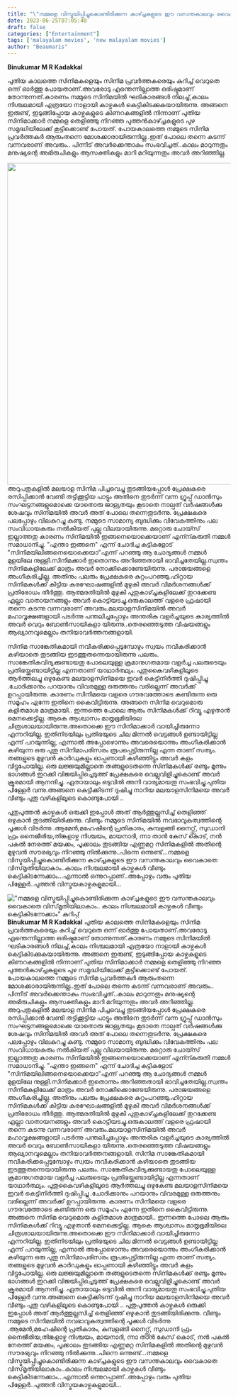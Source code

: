 ```yaml
---
title: "\"നമ്മളെ വിസ്മയിപ്പിച്ചുകൊണ്ടിരിക്കുന്ന കാഴ്ച്ചകളുടെ ഈ വസന്തകാലവും വൈകാതെ വിസ്‌മൃതിയിലാകാം.. കാലം നിശ്ചലമായി കാഴ്ചകൾ വീണ്ടും കെട്ടികിടന്നേക്കാം\" കുറിപ്പ്"
date: 2023-06-25T07:05:40
draft: false
categories: ["Entertainment"]
tags: ['malayalam movies', 'new malayalam movies']
author: "Beaumaris"
---
```


<strong>Binukumar M R Kadakkal</strong>

പുതിയ കാലത്തെ സിനിമകളെയും സിനിമ പ്രവർത്തകരെയും കുറിച്ച് വെറുതെ ഒന്ന് ഓർത്തു പോയതാണ്.അവരോടു എന്തെന്നില്ലാത്ത ഒരിഷ്ടമാണ് തോന്നുന്നത്.കാരണം നമ്മുടെ സിനിമയിൽ ഘടികാരങ്ങൾ നിലച്ച്,കാലം നിശ്ചലമായി എത്രയോ നാളായി കാഴ്ചകൾ കെട്ടികിടക്കുകയായിരുന്നു. അങ്ങനെ ഇരുണ്ട്, ഇടുങ്ങിപ്പോയ കാഴ്ചകളുടെ കിണറകങ്ങളിൽ നിന്നാണ് പുതിയ സിനിമാക്കാർ നമ്മളെ തെളിഞ്ഞു നിറഞ്ഞ പുത്തൻകാഴ്ച്ചകളുടെ പുഴ സമൃദ്ധിയിലേക്ക് കൂട്ടിക്കൊണ്ട് പോയത്. പോയകാലത്തെ നമ്മുടെ സിനിമ പ്രവർത്തകർ ആരുംതന്നെ മോശക്കാരായിരുന്നില്ല..ഇത് പോലെ തന്നെ കടന്ന് വന്നവരാണ് അവരും.. പിന്നീട് അവർക്കെന്താകും സംഭവിച്ചത്..കാലം മാറുന്നതും മനുഷ്യന്റെ അഭിരുചികളും ആസക്തികളും മാറി മറിയുന്നതും അവർ അറിഞ്ഞില്ല.

<a href="https://cdn.boolokam.com/articles/2023/06/fffffg.jpg"><img class=" wp-image-400904 aligncenter" src="https://cdn.boolokam.com/articles/2023/06/fffffg.jpg" alt="" width="726" height="726" /></a>അറുപതുകളിൽ മലയാള സിനിമ പിച്ചവെച്ചു തുടങ്ങിയപ്പോൾ പ്രേക്ഷകരെ രസിപ്പിക്കാൻ വേണ്ടി തട്ടിക്കൂട്ടിയ പാട്ടും അതിനെ തുടർന്ന് വന്ന ഗ്രൂപ്പ്‌ ഡാൻസും സംഘട്ടനങ്ങളുമൊക്കെ യാതൊരു ജാള്യതയും കൂടാതെ നാല്പത് വർഷങ്ങൾക്കു ശേഷവും സിനിമയിൽ അവർ അത് പോലെ തന്നെതുടർന്നു. പ്രേക്ഷകരെ പലപ്പോഴും വിലകുറച്ചു കണ്ടു. നമ്മുടെ സാമാന്യ ബുദ്ധിക്കും വിവേകത്തിനും പല സംവിധായകരും നൽകിയത് പുല്ലു വിലയായിരുന്നു. മറ്റൊരു ചോയ്സ് ഇല്ലാത്തതു കാരണം സിനിമയിൽ ഇങ്ങനെയൊക്കെയാണ് എന്ന്കരുതി നമ്മൾ സമാധാനിച്ചു. "എന്താ ഇങ്ങനെ" എന്ന് ചോദിച്ച കുട്ടികളോട് "സിനിമയിലിങ്ങനെയൊക്കെയാ"എന്ന് പറഞ്ഞു ആ ചോദ്യങ്ങൾ നമ്മൾ മുളയിലേ നുള്ളി.സിനിമക്കാർ ഇതൊന്നും അറിഞ്ഞതായി ഭാവിച്ചതേയില്ല.സ്വന്തം സിനിമകളിലേക്ക് മാത്രം അവർ നോക്കിക്കൊണ്ടേയിരുന്നു. പരാജയങ്ങളെ അംഗീകരിച്ചില്ല. അതിനും പലരും പ്രേക്ഷകരെ കുറ്റംപറഞ്ഞു.ഹിറ്റായ സിനിമകൾക്ക് കിട്ടിയ കരഘോഷങ്ങളിൽ മുഴുകി അവർ വിമർശനങ്ങൾക്ക് പ്രതിരോധം തീർത്തു. ആത്മരതിയിൽ മുഴുകി പുതുകാഴ്ച്ചകളിലേക്ക് തുറക്കേണ്ട എല്ലാ വാതായനങ്ങളും അവർ കൊട്ടിയടച്ചു.ഒരുകാലത്ത് വളരെ ഫ്രഷായി തന്നെ കടന്നു വന്നവരാണ് അവരും.മലയാളസിനിമയിൽ അവർ മഹാവൃക്ഷങ്ങളായി പടർന്നു പന്തലിച്ചപ്പോഴും അന്തരിക വളർച്ചയുടെ കാര്യത്തിൽ അവർ വെറും ബോൺസായികളാ യിരുന്നു..തെരഞ്ഞെടുത്ത വിഷയങ്ങളും ആഖ്യാനവുമെല്ലാം തനിയാവർത്തനങ്ങളായി.

സിനിമ സാങ്കേതികമായി നവീകരിക്കപ്പെടുമ്പോഴും സ്വയം നവീകരിക്കാൻ കഴിയാതെ തുടങ്ങിയ ഇടത്തുതന്നെയായിരുന്നു പലരും. സാങ്കേതികവിദ്യക്കുണ്ടായതു പോലെയുള്ള ക്രമാനുഗതമായ വളർച്ച പലരുടെയും പ്രതിഭയ്ക്കുണ്ടായിട്ടില്ല എന്നതാണ് യാഥാർത്ഥ്യം. പുതുകൈവഴികളിലൂടെ ആർത്തലച്ചു ഒഴുകേണ്ട മലയാളസിനിമയെ ഇവർ കെട്ടിനിർത്തി ദുഷിപ്പിച്ചു .ചോദിക്കാനും പറയാനും വിവരമുള്ള ഒരുത്തനും വരില്ലെന്ന് അവർക്ക് ഉറപ്പായിരുന്നു. കാരണം സിനിമയെ വളരെ ഗൗരവത്തോടെ കണ്ടിരുന്ന ഒരു സമൂഹം എന്നേ ഇതിനെ കൈവിട്ടിരുന്നു. അങ്ങനെ സിനിമ വെറുമൊരു കളിതമാശ മാത്രമായി.. ഇന്നത്തെ പോലെ ആരും സിനിമകൾക്ക് റിവ്യൂ എഴുതാൻ മെനക്കെട്ടില്ല. ആകെ ആശ്വാസം മാതൃഭൂമിയിലെ ചിത്രശാലയായിരുന്നു.അതൊക്കെ ഈ സിനിമാക്കാർ വായിച്ചിരുന്നോ എന്നറിയില്ല. ഇതിനിടയിലും പ്രതിഭയുടെ ചില മിന്നൽ വെട്ടങ്ങൾ ഉണ്ടായിട്ടില്ല എന്ന് പറയുന്നില്ല, എന്നാൽ അപ്പോഴൊന്നും അവരെയൊന്നും അംഗീകരിക്കാൻ കഴിയുന്ന ഒരു പുതു സിനിമാപരിസരം രൂപപ്പെട്ടിരുന്നില്ല എന്ന താണ് സത്യം. തങ്ങളുടെ മുഴുവൻ കാർഡുകളും ഓപ്പണായി കഴിഞ്ഞിട്ടും അവർ കളം വിട്ടുപോയില്ല. ഒരു ലജ്ജയുമില്ലാതെ തങ്ങളുടെതന്നെ സിനിമകൾക്ക് രണ്ടും മൂന്നും ഭാഗങ്ങൾ ഇറക്കി വിജയിപ്പിച്ചെടുത്ത് പ്രേക്ഷകരെ വെല്ലുവിളിച്ചുകൊണ്ട് അവർ ക്രൂരമായി ആനന്ദിച്ചു. ഏതായാലും ഒടുവിൽ അനി വാര്യമായതു സംഭവിച്ചു.പുതിയ പിള്ളേർ വന്നു.അങ്ങനെ കെട്ടിക്കിടന്ന് ദുഷിച്ചു നാറിയ മലയാളസിനിമയെ അവർ വീണ്ടും പുതു വഴികളിലൂടെ കൊണ്ടുപോയി ..

പുതുപുത്തൻ കാഴ്ചകൾ ഒരുക്കി ഇപ്പോൾ അത് ആർത്തുല്ലസിച്ച് തെളിഞ്ഞ് ഒഴുകാൻ തുടങ്ങിയിരിക്കുന്നു. വീണ്ടും നമ്മുടെ സിനിമയിൽ നവഭാവുകത്വത്തിന്റെ പൂക്കൾ വിടർന്നു .ആമേൻ,മഹേഷിന്റെ പ്രതികാരം, കുമ്പളങ്ങി നൈറ്റ്സ്, സുഡാനി ഫ്രം നൈജീരിയ,തിങ്കളാഴ്ച നിശ്ചയം, മായനാദി, ന്നാ താൻ കേസ് കൊട്, നൻ പകൽ നേരത്ത് മയക്കം, പൂക്കാലം തുടങ്ങിയ എണ്ണമറ്റ സിനിമകളിൽ അതിന്റെ മുഴുവൻ സൗരഭ്യവും നിറഞ്ഞു നിൽക്കുന്നു..പിന്നെ ഒന്നുണ്ട്...നമ്മളെ വിസ്മയിപ്പിച്ചുകൊണ്ടിരിക്കുന്ന കാഴ്ച്ചകളുടെ ഈ വസന്തകാലവും വൈകാതെ വിസ്‌മൃതിയിലാകാം..കാലം നിശ്ചലമായി കാഴ്ചകൾ വീണ്ടും കെട്ടികിടന്നേക്കാം...എന്നാൽ ഒന്നുറപ്പാണ്..അപ്പോഴും വരും പുതിയ പിള്ളേർ..പുത്തൻ വിസ്മയകാഴ്ചകളുമായി...


!["നമ്മളെ വിസ്മയിപ്പിച്ചുകൊണ്ടിരിക്കുന്ന കാഴ്ച്ചകളുടെ ഈ വസന്തകാലവും വൈകാതെ വിസ്‌മൃതിയിലാകാം.. കാലം നിശ്ചലമായി കാഴ്ചകൾ വീണ്ടും കെട്ടികിടന്നേക്കാം" കുറിപ്പ്](https://cdn.boolokam.com/articles/2023/06/fffffg.jpg)**Binukumar M R Kadakkal** പുതിയ കാലത്തെ സിനിമകളെയും സിനിമ പ്രവർത്തകരെയും കുറിച്ച് വെറുതെ ഒന്ന് ഓർത്തു പോയതാണ്.അവരോടു എന്തെന്നില്ലാത്ത ഒരിഷ്ടമാണ് തോന്നുന്നത്.കാരണം നമ്മുടെ സിനിമയിൽ ഘടികാരങ്ങൾ നിലച്ച്,കാലം നിശ്ചലമായി എത്രയോ നാളായി കാഴ്ചകൾ കെട്ടികിടക്കുകയായിരുന്നു. അങ്ങനെ ഇരുണ്ട്, ഇടുങ്ങിപ്പോയ കാഴ്ചകളുടെ കിണറകങ്ങളിൽ നിന്നാണ് പുതിയ സിനിമാക്കാർ നമ്മളെ തെളിഞ്ഞു നിറഞ്ഞ പുത്തൻകാഴ്ച്ചകളുടെ പുഴ സമൃദ്ധിയിലേക്ക് കൂട്ടിക്കൊണ്ട് പോയത്. പോയകാലത്തെ നമ്മുടെ സിനിമ പ്രവർത്തകർ ആരുംതന്നെ മോശക്കാരായിരുന്നില്ല..ഇത് പോലെ തന്നെ കടന്ന് വന്നവരാണ് അവരും.. പിന്നീട് അവർക്കെന്താകും സംഭവിച്ചത്..കാലം മാറുന്നതും മനുഷ്യന്റെ അഭിരുചികളും ആസക്തികളും മാറി മറിയുന്നതും അവർ അറിഞ്ഞില്ല. [](https://cdn.boolokam.com/articles/2023/06/fffffg.jpg)അറുപതുകളിൽ മലയാള സിനിമ പിച്ചവെച്ചു തുടങ്ങിയപ്പോൾ പ്രേക്ഷകരെ രസിപ്പിക്കാൻ വേണ്ടി തട്ടിക്കൂട്ടിയ പാട്ടും അതിനെ തുടർന്ന് വന്ന ഗ്രൂപ്പ്‌ ഡാൻസും സംഘട്ടനങ്ങളുമൊക്കെ യാതൊരു ജാള്യതയും കൂടാതെ നാല്പത് വർഷങ്ങൾക്കു ശേഷവും സിനിമയിൽ അവർ അത് പോലെ തന്നെതുടർന്നു. പ്രേക്ഷകരെ പലപ്പോഴും വിലകുറച്ചു കണ്ടു. നമ്മുടെ സാമാന്യ ബുദ്ധിക്കും വിവേകത്തിനും പല സംവിധായകരും നൽകിയത് പുല്ലു വിലയായിരുന്നു. മറ്റൊരു ചോയ്സ് ഇല്ലാത്തതു കാരണം സിനിമയിൽ ഇങ്ങനെയൊക്കെയാണ് എന്ന്കരുതി നമ്മൾ സമാധാനിച്ചു. "എന്താ ഇങ്ങനെ" എന്ന് ചോദിച്ച കുട്ടികളോട് "സിനിമയിലിങ്ങനെയൊക്കെയാ"എന്ന് പറഞ്ഞു ആ ചോദ്യങ്ങൾ നമ്മൾ മുളയിലേ നുള്ളി.സിനിമക്കാർ ഇതൊന്നും അറിഞ്ഞതായി ഭാവിച്ചതേയില്ല.സ്വന്തം സിനിമകളിലേക്ക് മാത്രം അവർ നോക്കിക്കൊണ്ടേയിരുന്നു. പരാജയങ്ങളെ അംഗീകരിച്ചില്ല. അതിനും പലരും പ്രേക്ഷകരെ കുറ്റംപറഞ്ഞു.ഹിറ്റായ സിനിമകൾക്ക് കിട്ടിയ കരഘോഷങ്ങളിൽ മുഴുകി അവർ വിമർശനങ്ങൾക്ക് പ്രതിരോധം തീർത്തു. ആത്മരതിയിൽ മുഴുകി പുതുകാഴ്ച്ചകളിലേക്ക് തുറക്കേണ്ട എല്ലാ വാതായനങ്ങളും അവർ കൊട്ടിയടച്ചു.ഒരുകാലത്ത് വളരെ ഫ്രഷായി തന്നെ കടന്നു വന്നവരാണ് അവരും.മലയാളസിനിമയിൽ അവർ മഹാവൃക്ഷങ്ങളായി പടർന്നു പന്തലിച്ചപ്പോഴും അന്തരിക വളർച്ചയുടെ കാര്യത്തിൽ അവർ വെറും ബോൺസായികളാ യിരുന്നു..തെരഞ്ഞെടുത്ത വിഷയങ്ങളും ആഖ്യാനവുമെല്ലാം തനിയാവർത്തനങ്ങളായി. സിനിമ സാങ്കേതികമായി നവീകരിക്കപ്പെടുമ്പോഴും സ്വയം നവീകരിക്കാൻ കഴിയാതെ തുടങ്ങിയ ഇടത്തുതന്നെയായിരുന്നു പലരും. സാങ്കേതികവിദ്യക്കുണ്ടായതു പോലെയുള്ള ക്രമാനുഗതമായ വളർച്ച പലരുടെയും പ്രതിഭയ്ക്കുണ്ടായിട്ടില്ല എന്നതാണ് യാഥാർത്ഥ്യം. പുതുകൈവഴികളിലൂടെ ആർത്തലച്ചു ഒഴുകേണ്ട മലയാളസിനിമയെ ഇവർ കെട്ടിനിർത്തി ദുഷിപ്പിച്ചു .ചോദിക്കാനും പറയാനും വിവരമുള്ള ഒരുത്തനും വരില്ലെന്ന് അവർക്ക് ഉറപ്പായിരുന്നു. കാരണം സിനിമയെ വളരെ ഗൗരവത്തോടെ കണ്ടിരുന്ന ഒരു സമൂഹം എന്നേ ഇതിനെ കൈവിട്ടിരുന്നു. അങ്ങനെ സിനിമ വെറുമൊരു കളിതമാശ മാത്രമായി.. ഇന്നത്തെ പോലെ ആരും സിനിമകൾക്ക് റിവ്യൂ എഴുതാൻ മെനക്കെട്ടില്ല. ആകെ ആശ്വാസം മാതൃഭൂമിയിലെ ചിത്രശാലയായിരുന്നു.അതൊക്കെ ഈ സിനിമാക്കാർ വായിച്ചിരുന്നോ എന്നറിയില്ല. ഇതിനിടയിലും പ്രതിഭയുടെ ചില മിന്നൽ വെട്ടങ്ങൾ ഉണ്ടായിട്ടില്ല എന്ന് പറയുന്നില്ല, എന്നാൽ അപ്പോഴൊന്നും അവരെയൊന്നും അംഗീകരിക്കാൻ കഴിയുന്ന ഒരു പുതു സിനിമാപരിസരം രൂപപ്പെട്ടിരുന്നില്ല എന്ന താണ് സത്യം. തങ്ങളുടെ മുഴുവൻ കാർഡുകളും ഓപ്പണായി കഴിഞ്ഞിട്ടും അവർ കളം വിട്ടുപോയില്ല. ഒരു ലജ്ജയുമില്ലാതെ തങ്ങളുടെതന്നെ സിനിമകൾക്ക് രണ്ടും മൂന്നും ഭാഗങ്ങൾ ഇറക്കി വിജയിപ്പിച്ചെടുത്ത് പ്രേക്ഷകരെ വെല്ലുവിളിച്ചുകൊണ്ട് അവർ ക്രൂരമായി ആനന്ദിച്ചു. ഏതായാലും ഒടുവിൽ അനി വാര്യമായതു സംഭവിച്ചു.പുതിയ പിള്ളേർ വന്നു.അങ്ങനെ കെട്ടിക്കിടന്ന് ദുഷിച്ചു നാറിയ മലയാളസിനിമയെ അവർ വീണ്ടും പുതു വഴികളിലൂടെ കൊണ്ടുപോയി .. പുതുപുത്തൻ കാഴ്ചകൾ ഒരുക്കി ഇപ്പോൾ അത് ആർത്തുല്ലസിച്ച് തെളിഞ്ഞ് ഒഴുകാൻ തുടങ്ങിയിരിക്കുന്നു. വീണ്ടും നമ്മുടെ സിനിമയിൽ നവഭാവുകത്വത്തിന്റെ പൂക്കൾ വിടർന്നു .ആമേൻ,മഹേഷിന്റെ പ്രതികാരം, കുമ്പളങ്ങി നൈറ്റ്സ്, സുഡാനി ഫ്രം നൈജീരിയ,തിങ്കളാഴ്ച നിശ്ചയം, മായനാദി, ന്നാ താൻ കേസ് കൊട്, നൻ പകൽ നേരത്ത് മയക്കം, പൂക്കാലം തുടങ്ങിയ എണ്ണമറ്റ സിനിമകളിൽ അതിന്റെ മുഴുവൻ സൗരഭ്യവും നിറഞ്ഞു നിൽക്കുന്നു..പിന്നെ ഒന്നുണ്ട്...നമ്മളെ വിസ്മയിപ്പിച്ചുകൊണ്ടിരിക്കുന്ന കാഴ്ച്ചകളുടെ ഈ വസന്തകാലവും വൈകാതെ വിസ്‌മൃതിയിലാകാം..കാലം നിശ്ചലമായി കാഴ്ചകൾ വീണ്ടും കെട്ടികിടന്നേക്കാം...എന്നാൽ ഒന്നുറപ്പാണ്..അപ്പോഴും വരും പുതിയ പിള്ളേർ..പുത്തൻ വിസ്മയകാഴ്ചകളുമായി...
